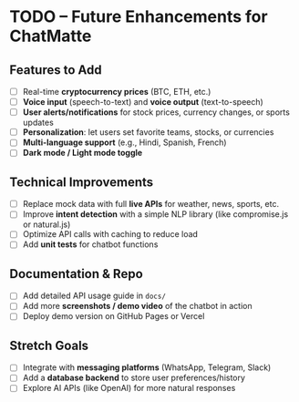 # TODO – Future Enhancements for ChatMatte

## Features to Add
- [ ] Real-time **cryptocurrency prices** (BTC, ETH, etc.)
- [ ] **Voice input** (speech-to-text) and **voice output** (text-to-speech)
- [ ] **User alerts/notifications** for stock prices, currency changes, or sports updates
- [ ] **Personalization**: let users set favorite teams, stocks, or currencies
- [ ] **Multi-language support** (e.g., Hindi, Spanish, French)
- [ ] **Dark mode / Light mode toggle**

## Technical Improvements
- [ ] Replace mock data with full **live APIs** for weather, news, sports, etc.
- [ ] Improve **intent detection** with a simple NLP library (like compromise.js or natural.js)
- [ ] Optimize API calls with caching to reduce load
- [ ] Add **unit tests** for chatbot functions

## Documentation & Repo
- [ ] Add detailed API usage guide in `docs/`
- [ ] Add more **screenshots / demo video** of the chatbot in action
- [ ] Deploy demo version on GitHub Pages or Vercel

## Stretch Goals
- [ ] Integrate with **messaging platforms** (WhatsApp, Telegram, Slack)
- [ ] Add a **database backend** to store user preferences/history
- [ ] Explore AI APIs (like OpenAI) for more natural responses
